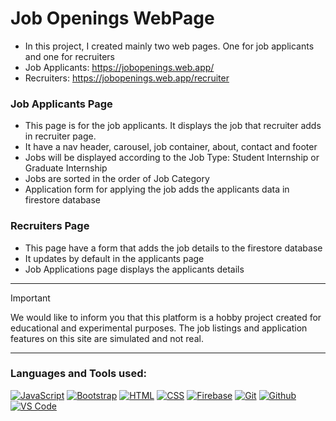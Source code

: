 # Job Openings WebPage

- In this project, I created mainly two web pages. One for job applicants and one for recruiters
- Job Applicants: https://jobopenings.web.app/
- Recruiters: https://jobopenings.web.app/recruiter

### Job Applicants Page

- This page is for the job applicants. It displays the job that recruiter adds in recruiter page.
- It have a nav header, carousel, job container, about, contact and footer
- Jobs will be displayed according to the Job Type: Student Internship or Graduate Internship
- Jobs are sorted in the order of Job Category
- Application form for applying the job adds the applicants data in firestore database

### Recruiters Page

- This page have a form that adds the job details to the firestore database
- It updates by default in the applicants page
- Job Applications page displays the applicants details
---
> [!IMPORTANT]
> We would like to inform you that this platform is a hobby project created for educational and experimental purposes. The job listings and application features on this site are simulated and not real.
---
### Languages and Tools used:
[![JavaScript](https://img.shields.io/badge/JAVASCRIPT-F7DF1E?style=for-the-badge&logo=javascript&logoColor=333333 "JavaScript")](https://developer.mozilla.org/en-US/docs/Web/JavaScript)
[![Bootstrap](https://img.shields.io/badge/BOOTSTRAP-7952B3?style=for-the-badge&logo=bootstrap&logoColor=ffffff "Bootstrap")](https://getbootstrap.com/)
[![HTML](https://img.shields.io/badge/HTML-E34F26?style=for-the-badge&logo=html5&logoColor=ffffff "HTML")](https://html.spec.whatwg.org/multipage/)
[![CSS](https://img.shields.io/badge/CSS-1572B6?style=for-the-badge&logo=css3&logoColor=ffffff "CSS")](https://www.w3.org/TR/CSS/#css)
[![Firebase](https://img.shields.io/badge/FIREBASE-FFCA28?style=for-the-badge&logo=firebase&logoColor=333333 "Firebase")](https://firebase.google.com/docs)
[![Git](https://img.shields.io/badge/GIT-F05032?style=for-the-badge&logo=git&logoColor=ffffff "Git")](https://git-scm.com/)
[![Github](https://img.shields.io/badge/GITHUB-181717?style=for-the-badge&logo=github "Github")](https://github.com/)
[![VS Code](https://img.shields.io/badge/VS%20CODE-007ACC?style=for-the-badge&logo=visualstudiocode&logoColor=ffffff "Visual Studio Code")](https://code.visualstudio.com/)
